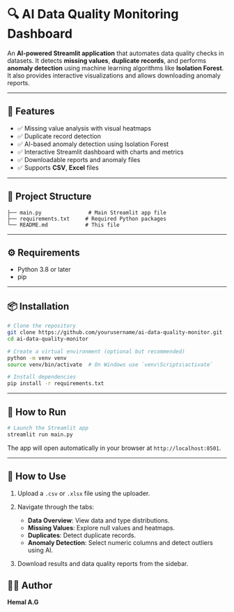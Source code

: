 # 🔍 AI Data Quality Monitoring Dashboard

An **AI-powered Streamlit application** that automates data quality checks in datasets. It detects **missing values**, **duplicate records**, and performs **anomaly detection** using machine learning algorithms like **Isolation Forest**. It also provides interactive visualizations and allows downloading anomaly reports.

---

## 📌 Features

* ✅ Missing value analysis with visual heatmaps
* ✅ Duplicate record detection
* ✅ AI-based anomaly detection using Isolation Forest
* ✅ Interactive Streamlit dashboard with charts and metrics
* ✅ Downloadable reports and anomaly files
* ✅ Supports **CSV**, **Excel** files

---

## 📂 Project Structure

```
├── main.py               # Main Streamlit app file
├── requirements.txt     # Required Python packages
└── README.md            # This file
```

---

## ⚙️ Requirements

* Python 3.8 or later
* pip

---

## 📦 Installation

```bash
# Clone the repository
git clone https://github.com/yourusername/ai-data-quality-monitor.git
cd ai-data-quality-monitor

# Create a virtual environment (optional but recommended)
python -m venv venv
source venv/bin/activate  # On Windows use `venv\Scripts\activate`

# Install dependencies
pip install -r requirements.txt
```

---

## 🚀 How to Run

```bash
# Launch the Streamlit app
streamlit run main.py
```

The app will open automatically in your browser at `http://localhost:8501`.

---

## 🧪 How to Use

1. Upload a `.csv` or `.xlsx` file using the uploader.
2. Navigate through the tabs:

   * **Data Overview**: View data and type distributions.
   * **Missing Values**: Explore null values and heatmaps.
   * **Duplicates**: Detect duplicate records.
   * **Anomaly Detection**: Select numeric columns and detect outliers using AI.
3. Download results and data quality reports from the sidebar.



## 🧑‍💻 Author

**Hemal A.G**




